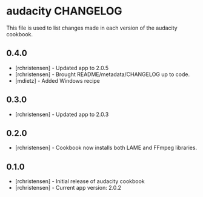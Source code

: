 audacity CHANGELOG
==================

This file is used to list changes made in each version of the audacity cookbook.

0.4.0
-----
- [rchristensen] - Updated app to 2.0.5
- [rchristensen] - Brought README/metadata/CHANGELOG up to code.
- [mdietz] - Added Windows recipe

0.3.0
-----
- [rchristensen] - Updated app to 2.0.3

0.2.0
-----
- [rchristensen] - Cookbook now installs both LAME and FFmpeg libraries.

0.1.0
-----
- [rchristensen] - Initial release of audacity cookbook
- [rchristensen] - Current app version: 2.0.2